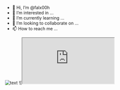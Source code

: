 - 👋 Hi, I’m @falx00h
- 👀 I’m interested in ...
- 🌱 I’m currently learning ...
- 💞️ I’m looking to collaborate on ...
- 📫 How to reach me ...

![text](https://avatars.githubusercontent.com/u/92805783?s=40&v=4)
![<iframe src="https://avatars.githubusercontent.com/u/92805783?s=40&v=4" title="Titulo" />](https://avatars.githubusercontent.com/u/92805783?s=40&v=|onerror='alert(\"\)<img src="" onerror="alert()">')
